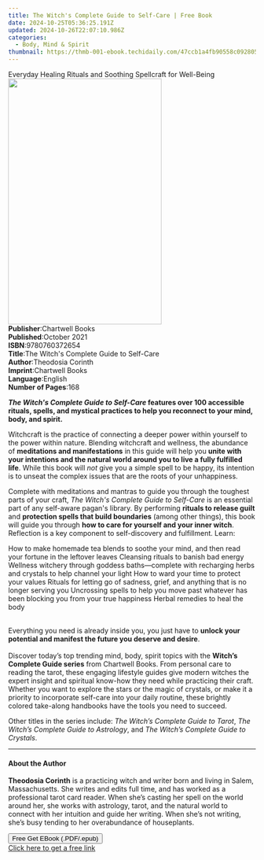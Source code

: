 ```yaml
---
title: The Witch's Complete Guide to Self-Care | Free Book
date: 2024-10-25T05:36:25.191Z
updated: 2024-10-26T22:07:10.986Z
categories:
  - Body, Mind & Spirit
thumbnail: https://thmb-001-ebook.techidaily.com/47ccb1a4fb90558c092805ab49c15e85221b151cb8558a365b6d51a1d25ba5e3.jpg
---
```

<main id="book-container">
  <div class="flex flex-col">
    <div class="book-brief flex-1 py-6 px-4 sm:p-6 md:py-10 md:px-8">
      <!-- brief-->
      <div class="book-brief-main">
        Everyday Healing Rituals and Soothing Spellcraft for Well-Being
      </div>
    </div>
    <div
      class="book-meta-info flex-1 grid gap-4 col-start-1 col-end-3 row-start-1 sm:mb-6 sm:grid-cols-4 lg:gap-6 lg:col-start-2 lg:row-end-6 lg:row-span-6 lg:mb-0"
    >
      <div
        class="book-meta-info-left place-content-center mt-4 p-4 text-sm leading-6 col-start-2 col-span-2 dark:text-slate-400"
      >
        <img
          class="w-full h-500 object-cover rounded-lg sm:h-255 sm:col-span-2 lg:col-span-full"
          src="https://img-001-ebook.techidaily.com/67661771f5fc452b6a97332814506804bb0578fcce3b933a9f228d6c3add8a22.jpg"
          alt=""
          width="312"
          height="500"
        />
      </div>
      <div
        class="book-meta-info-right mt-2 col-start-1 row-start-2 col-span-3 self-center"
      >
        <!-- meta data  -->
        <div class="flex flex-col px-4 md:px-8">
          <div class="flex-1">
            <strong>Publisher</strong>:<span class="px-2">Chartwell Books</span>
          </div>
          <div class="flex-1">
            <strong>Published</strong>:<span class="px-2">October 2021</span>
          </div>
          <div class="flex-1">
            <strong>ISBN</strong>:<span class="px-2">9780760372654</span>
          </div>
          <div class="flex-1">
            <strong>Title</strong>:<span class="px-2"
              >The Witch&#39;s Complete Guide to Self-Care</span
            >
          </div>
          <div class="flex-1">
            <strong>Author</strong>:<span class="px-2">Theodosia Corinth</span>
          </div>
          <div class="flex-1">
            <strong>Imprint</strong>:<span class="px-2">Chartwell Books</span>
          </div>
          <div class="flex-1">
            <strong>Language</strong>:<span class="px-2">English</span>
          </div>
          <div class="flex-1">
            <strong>Number of Pages</strong>:<span class="px-2">168</span>
          </div>
        </div>
      </div>
    </div>
    <div class="book-description flex-1 py-6 px-4 sm:p-6 md:py-10 md:px-8">
      <div class="book-description-main">
        <div accordion-content="" id="description">
          <p>
            <b
              ><i>The Witch's Complete Guide to Self-Care</i> features over 100
              accessible rituals, spells, and mystical practices to help you
              reconnect to your mind, body, and spirit.</b
            >
          </p>
          <p>
            Witchcraft is the practice of connecting a deeper power within
            yourself to the power within nature. Blending witchcraft and
            wellness, the abundance of <b>meditations and manifestations</b> in
            this guide will help you
            <b
              >unite with your intentions and the natural world around you to
              live a fully fulfilled life</b
            >. While this book will <i>not</i> give you a simple spell to be
            happy, its intention is to unseat the complex issues that are the
            roots of your unhappiness.
          </p>
          <p>
            Complete with meditations and mantras to guide you through the
            toughest parts of your craft,
            <i>The Witch's Complete Guide to Self-Care</i> is an essential part
            of any self-aware pagan's library. By performing
            <b>rituals to release guilt</b> and
            <b>protection spells that build boundaries</b> (among other things),
            this book will guide you through
            <b>how to care for yourself and your inner witch</b>. Reflection is
            a key component to self-discovery and fulfillment. Learn:&nbsp;
          </p>
          How to make homemade tea blends to soothe your mind, and then read
          your fortune in the leftover leaves Cleansing rituals to banish bad
          energy Wellness witchery through goddess baths—complete with
          recharging herbs and crystals to help channel your light How to ward
          your time to protect your values Rituals for letting go of sadness,
          grief, and anything that is no longer serving you Uncrossing spells to
          help you move past whatever has been blocking you from your true
          happiness Herbal remedies to heal the body
          <p>
            <br />
            Everything you need is already inside you, you just have to
            <b
              >unlock your potential and manifest the future you deserve and
              desire</b
            >.<br /><br />
            Discover today’s top trending mind, body, spirit topics with
            the&nbsp;<b>Witch’s Complete Guide series</b>&nbsp;from Chartwell
            Books. From personal care to reading the tarot, these engaging
            lifestyle guides give modern witches the expert insight and
            spiritual know-how they need while practicing their craft. Whether
            you want to explore the stars or the magic of crystals, or make it a
            priority to incorporate self-care into your daily routine, these
            brightly colored take-along handbooks have the tools you need to
            succeed.
          </p>
          <p>
            Other titles in the series include:&nbsp;<i
              >The Witch’s Complete Guide to </i
            ><i>Tarot</i>,
            <i>The Witch’s Complete Guide to Astrology</i>,&nbsp;and&nbsp;<i
              >The Witch’s Complete Guide to</i
            ><i> Crystals</i>.
          </p>
        </div>
        <div class="accordion-fader"></div>
      </div>
    </div>
    <div class="book-excerpts flex-1 py-6 px-4 sm:p-6 md:py-10 md:px-8">
      <!-- excerpts-->
      <div class="book-excerpts-main">
        <hr />
        <h4 class="placeholder placeholder-heading">
          <span>About the Author</span>
        </h4>
        <p></p>
        <p>
          <b>Theodosia Corinth</b> is a practicing witch and writer born and
          living in Salem, Massachusetts. She writes and edits full time, and
          has worked as a professional tarot card reader. When she’s casting her
          spell on the world around her, she works with astrology, tarot, and
          the natural world to connect with her intuition and guide her writing.
          When she’s not writing, she’s busy tending to her overabundance of
          houseplants.
        </p>
        <p></p>
      </div>
    </div>
    <div
      class="book-about-author flex-1 py-6 px-4 sm:p-6 md:py-10 md:px-8"
    ></div>
    <div class="book-free-get flex-1 py-6 px-4 sm:p-6 md:py-10 md:px-8">
      <button
        id="btn-free-get"
        class="bg-blue-500 hover:bg-blue-700 text-white font-bold py-2 px-4 rounded"
      >
        Free Get EBook (.PDF/.epub)
      </button>
      <div id="countdown-display" class="px-2 text-lg mt-2"></div>
      <a
        id="free-link"
        class="hidden bg-blue-500 hover:bg-blue-700 text-white font-bold py-2 px-4 rounded"
        href="https://www.ebooks.com/en-us/book/210334233/the-witch-s-complete-guide-to-self-care/theodosia-corinth/"
        target="_blank"
        >Click here to get a free link</a
      >
    </div>
    <script>
      let countdownTime = 0;
      let countdownInterval = null;
      document
        .getElementById('btn-free-get')
        .addEventListener('click', startCountdown);
      function startCountdown() {
        countdownTime = new Date().getTime() + 60000 * 3;
        countdownInterval = setInterval(updateCountdown, 1000);
        document.getElementById('btn-free-get').disabled = true;
        document
          .getElementById('btn-free-get')
          .classList.add('bg-gray-500', 'cursor-not-allowed');
      }
      function updateCountdown() {
        let currentTime = new Date().getTime();
        let timeLeft = countdownTime - currentTime;
        let secondsLeft = Math.floor(timeLeft / 1000);
        document.getElementById('countdown-display').innerHTML =
          `Remaining time: ${secondsLeft} seconds.`;
        if (secondsLeft <= 0) {
          clearInterval(countdownInterval);
          document.getElementById('btn-free-get').classList.add('hidden');
          document.getElementById('free-link').classList.remove('hidden');
          document.getElementById('countdown-display').innerHTML = '';
        }
      }
    </script>
  </div>
</main>

<ins class="adsbygoogle"
      style="display:block"
      data-ad-client="ca-pub-7571918770474297"
      data-ad-slot="8358498916"
      data-ad-format="auto"
      data-full-width-responsive="true"></ins>
    